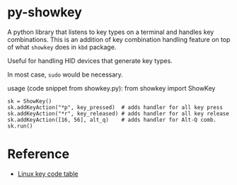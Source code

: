 py-showkey
==========

A python library that listens to key types on a terminal and handles
key combinations. This is an addition of key combination handling
feature on top of what `showkey` does in `kbd` package.

Useful for handling HID devices that generate key types.

In most case, `sudo` would be necessary.

usage (code snippet from showkey.py):
    from showkey import ShowKey

    sk = ShowKey()
    sk.addKeyAction("*p", key_pressed)  # adds handler for all key press
    sk.addKeyAction("*r", key_released) # adds handler for all key release
    sk.addKeyAction([16, 56], alt_q)    # adds handler for Alt-Q comb.
    sk.run()

Reference
=========
* [Linux key code table](http://www.comptechdoc.org/os/linux/howlinuxworks/linux_hlkeycodes.html)
